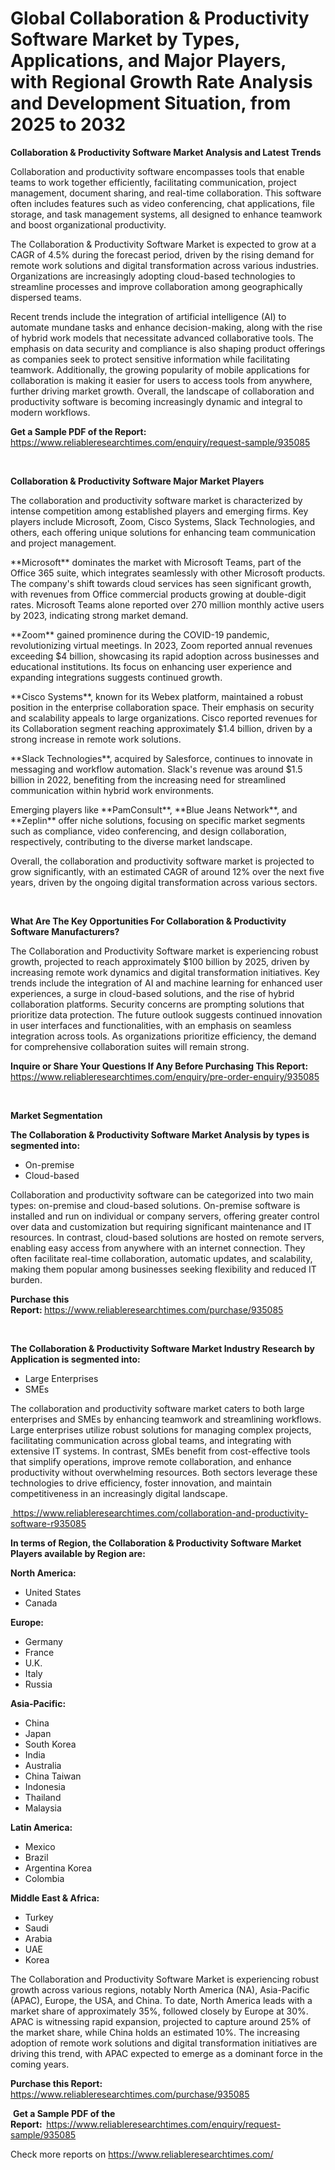 <p><h1>Global Collaboration & Productivity Software Market by Types, Applications, and Major Players, with Regional Growth Rate Analysis and Development Situation, from 2025 to 2032</h1></p><p><strong>Collaboration & Productivity Software Market Analysis and Latest Trends</strong></p>
<p><p>Collaboration and productivity software encompasses tools that enable teams to work together efficiently, facilitating communication, project management, document sharing, and real-time collaboration. This software often includes features such as video conferencing, chat applications, file storage, and task management systems, all designed to enhance teamwork and boost organizational productivity.</p><p>The Collaboration & Productivity Software Market is expected to grow at a CAGR of 4.5% during the forecast period, driven by the rising demand for remote work solutions and digital transformation across various industries. Organizations are increasingly adopting cloud-based technologies to streamline processes and improve collaboration among geographically dispersed teams. </p><p>Recent trends include the integration of artificial intelligence (AI) to automate mundane tasks and enhance decision-making, along with the rise of hybrid work models that necessitate advanced collaborative tools. The emphasis on data security and compliance is also shaping product offerings as companies seek to protect sensitive information while facilitating teamwork. Additionally, the growing popularity of mobile applications for collaboration is making it easier for users to access tools from anywhere, further driving market growth. Overall, the landscape of collaboration and productivity software is becoming increasingly dynamic and integral to modern workflows.</p></p>
<p><strong>Get a Sample PDF of the Report:&nbsp;</strong> <a href="https://www.reliableresearchtimes.com/enquiry/request-sample/935085?utm_campaign=3056&utm_medium=2&utm_source=Github&utm_content=ia&utm_term=07032025&utm_id=collaboration-productivity-software">https://www.reliableresearchtimes.com/enquiry/request-sample/935085</a></p>
<p>&nbsp;</p>
<p><strong>Collaboration & Productivity Software Major Market Players</strong></p>
<p><p>The collaboration and productivity software market is characterized by intense competition among established players and emerging firms. Key players include Microsoft, Zoom, Cisco Systems, Slack Technologies, and others, each offering unique solutions for enhancing team communication and project management.</p><p>**Microsoft** dominates the market with Microsoft Teams, part of the Office 365 suite, which integrates seamlessly with other Microsoft products. The company's shift towards cloud services has seen significant growth, with revenues from Office commercial products growing at double-digit rates. Microsoft Teams alone reported over 270 million monthly active users by 2023, indicating strong market demand.</p><p>**Zoom** gained prominence during the COVID-19 pandemic, revolutionizing virtual meetings. In 2023, Zoom reported annual revenues exceeding $4 billion, showcasing its rapid adoption across businesses and educational institutions. Its focus on enhancing user experience and expanding integrations suggests continued growth.</p><p>**Cisco Systems**, known for its Webex platform, maintained a robust position in the enterprise collaboration space. Their emphasis on security and scalability appeals to large organizations. Cisco reported revenues for its Collaboration segment reaching approximately $1.4 billion, driven by a strong increase in remote work solutions.</p><p>**Slack Technologies**, acquired by Salesforce, continues to innovate in messaging and workflow automation. Slack's revenue was around $1.5 billion in 2022, benefiting from the increasing need for streamlined communication within hybrid work environments.</p><p>Emerging players like **PamConsult**, **Blue Jeans Network**, and **Zeplin** offer niche solutions, focusing on specific market segments such as compliance, video conferencing, and design collaboration, respectively, contributing to the diverse market landscape.</p><p>Overall, the collaboration and productivity software market is projected to grow significantly, with an estimated CAGR of around 12% over the next five years, driven by the ongoing digital transformation across various sectors.</p></p>
<p>&nbsp;</p>
<p><strong>What Are The Key Opportunities For Collaboration & Productivity Software Manufacturers?</strong></p>
<p><p>The Collaboration and Productivity Software market is experiencing robust growth, projected to reach approximately $100 billion by 2025, driven by increasing remote work dynamics and digital transformation initiatives. Key trends include the integration of AI and machine learning for enhanced user experiences, a surge in cloud-based solutions, and the rise of hybrid collaboration platforms. Security concerns are prompting solutions that prioritize data protection. The future outlook suggests continued innovation in user interfaces and functionalities, with an emphasis on seamless integration across tools. As organizations prioritize efficiency, the demand for comprehensive collaboration suites will remain strong.</p></p>
<p><strong>Inquire or Share Your Questions If Any Before Purchasing This Report:</strong> <a href="https://www.reliableresearchtimes.com/enquiry/pre-order-enquiry/935085?utm_campaign=3056&utm_medium=2&utm_source=Github&utm_content=ia&utm_term=07032025&utm_id=collaboration-productivity-software">https://www.reliableresearchtimes.com/enquiry/pre-order-enquiry/935085</a></p>
<p>&nbsp;</p>
<p><strong>Market Segmentation</strong></p>
<p><strong>The Collaboration & Productivity Software Market Analysis by types is segmented into:</strong></p>
<p><ul><li>On-premise</li><li>Cloud-based</li></ul></p>
<p><p>Collaboration and productivity software can be categorized into two main types: on-premise and cloud-based solutions. On-premise software is installed and run on individual or company servers, offering greater control over data and customization but requiring significant maintenance and IT resources. In contrast, cloud-based solutions are hosted on remote servers, enabling easy access from anywhere with an internet connection. They often facilitate real-time collaboration, automatic updates, and scalability, making them popular among businesses seeking flexibility and reduced IT burden.</p></p>
<p><strong>Purchase this Report:&nbsp;</strong><a href="https://www.reliableresearchtimes.com/purchase/935085?utm_campaign=3056&utm_medium=2&utm_source=Github&utm_content=ia&utm_term=07032025&utm_id=collaboration-productivity-software">https://www.reliableresearchtimes.com/purchase/935085</a></p>
<p>&nbsp;</p>
<p><strong>The Collaboration & Productivity Software Market Industry Research by Application is segmented into:</strong></p>
<p><ul><li>Large Enterprises</li><li>SMEs</li></ul></p>
<p><p>The collaboration and productivity software market caters to both large enterprises and SMEs by enhancing teamwork and streamlining workflows. Large enterprises utilize robust solutions for managing complex projects, facilitating communication across global teams, and integrating with extensive IT systems. In contrast, SMEs benefit from cost-effective tools that simplify operations, improve remote collaboration, and enhance productivity without overwhelming resources. Both sectors leverage these technologies to drive efficiency, foster innovation, and maintain competitiveness in an increasingly digital landscape.</p></p>
<p><a href="https://www.reliableresearchtimes.com/collaboration-and-productivity-software-r935085?utm_campaign=3056&utm_medium=2&utm_source=Github&utm_content=ia&utm_term=07032025&utm_id=collaboration-productivity-software">&nbsp;https://www.reliableresearchtimes.com/collaboration-and-productivity-software-r935085</a></p>
<p><strong>In terms of Region, the Collaboration & Productivity Software Market Players available by Region are:</strong></p>
<p>
    <p> <strong> North America: </strong>
        <ul>
            <li>United States</li>
            <li>Canada</li>
        </ul>
        </p> 
    <p> <strong> Europe: </strong>
        <ul>
            <li>Germany</li>
            <li>France</li>
            <li>U.K.</li>
            <li>Italy</li>
            <li>Russia</li>
        </ul>
        </p> 
    <p> <strong> Asia-Pacific: </strong>
        <ul>
            <li>China</li>
            <li>Japan</li>
            <li>South Korea</li>
            <li>India</li>
            <li>Australia</li>
            <li>China Taiwan</li>
            <li>Indonesia</li>
            <li>Thailand</li>
            <li>Malaysia</li>
        </ul>
        </p> 
    <p> <strong> Latin America: </strong>
        <ul>
            <li>Mexico</li>
            <li>Brazil</li>
            <li>Argentina Korea</li>
            <li>Colombia</li>
        </ul>
        </p> 
    <p> <strong> Middle East & Africa: </strong>
        <ul>
            <li>Turkey</li>
            <li>Saudi</li>
            <li>Arabia</li>
            <li>UAE</li>
            <li>Korea</li>
        </ul>
    </p>
    </p>
<p><p>The Collaboration and Productivity Software Market is experiencing robust growth across various regions, notably North America (NA), Asia-Pacific (APAC), Europe, the USA, and China. To date, North America leads with a market share of approximately 35%, followed closely by Europe at 30%. APAC is witnessing rapid expansion, projected to capture around 25% of the market share, while China holds an estimated 10%. The increasing adoption of remote work solutions and digital transformation initiatives are driving this trend, with APAC expected to emerge as a dominant force in the coming years.</p></p>
<p><strong>Purchase this Report: </strong><a href="https://www.reliableresearchtimes.com/purchase/935085?utm_campaign=3056&utm_medium=2&utm_source=Github&utm_content=ia&utm_term=07032025&utm_id=collaboration-productivity-software">https://www.reliableresearchtimes.com/purchase/935085</a></p>
<p>&nbsp;<strong>Get a Sample PDF of the Report:&nbsp;&nbsp;</strong><a href="https://www.reliableresearchtimes.com/enquiry/request-sample/935085?utm_campaign=3056&utm_medium=2&utm_source=Github&utm_content=ia&utm_term=07032025&utm_id=collaboration-productivity-software">https://www.reliableresearchtimes.com/enquiry/request-sample/935085</a></p>
<p><strong></strong></p>
<p>Check more reports on <a href="https://www.reliableresearchtimes.com/?utm_campaign=3056&utm_medium=2&utm_source=Github&utm_content=ia&utm_term=07032025&utm_id=collaboration-productivity-software">https://www.reliableresearchtimes.com/</a></p>